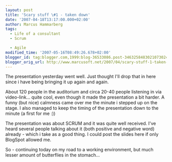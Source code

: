 ```yaml
---
layout: post
title: 'Scary stuff \#1 - taken down'
date: '2007-04-18T13:17:00.000+02:00'
author: Marcus Hammarberg
tags:
  - Life of a consultant
  - Scrum

  - Agile
modified_time: '2007-05-16T08:49:26.678+02:00'
blogger_id: tag:blogger.com,1999:blog-36533086.post-3463258483021073024
blogger_orig_url: http://www.marcusoft.net/2007/04/scary-stuff-1-taken-down.html
---
```


The
presentation yesterday went well. Just thought I'll drop that in here
since i have being bringing it up again and again.

About 120 people in the auditorium and circa 20-40 people listening in
via video-link... quite cool, even though it made the presentation a bit
harder. A funny (but nice) calmness came over me the minute i stepped up
on the stage. I also managed to keep the timing of the presentation down
to the minute (a first for me :))

The presentation was about SCRUM and it was quite well received. I've
heard several people talking about it (both positive and negative word)
already - which i take as a good thing. I could post the slides here if
only BlogSpot allowed me.

So - continuing today on my road to a working environment, but much
lesser amount of butterflies in the stomach...
